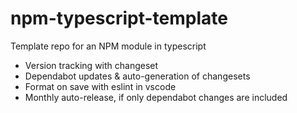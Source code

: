 # npm-typescript-template

Template repo for an NPM module in typescript

- Version tracking with changeset
- Dependabot updates & auto-generation of changesets
- Format on save with eslint in vscode
- Monthly auto-release, if only dependabot changes are included
